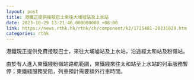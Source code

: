 ```yaml
---
layout: post
title: 港鐵正提供接駁巴士來往大埔墟站及上水站
date: 2023-10-29 13:21:46.000000000 +08:00
link: https://news.rthk.hk/rthk/ch/component/k2/1725481-20231029.htm
categories: rthk
---
```


港鐵現正提供免費接駁巴士，來往大埔墟站及上水站，沿途經太和站及粉嶺站。

由於有人進入東鐵綫粉嶺站路軌範圍，東鐵綫來往太和站至上水站的列車服務暫停；東鐵綫服務受阻，列車預計需要額外行車時間。
